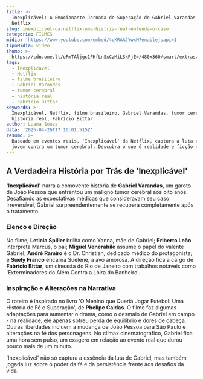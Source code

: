 ```yaml
---
title: >-
  Inexplicável: A Emocionante Jornada de Superação de Gabriel Varandas na
  Netflix
slug: inexplicvel-da-netflix-uma-histria-real-entenda-o-caso
categoria: FILMES
midia: 'https://www.youtube.com/embed/4oKRAAJYwxM?enablejsapi=1'
tipoMidia: video
thumb: >-
  https://cdn.ome.lt/oPmTAljgc1FHfLnSxCzMiLSkPjE=/480x360/smart/extras/conteudos/Captura_de_tela_2025-04-25_114536.png
tags:
  - Inexplicável
  - Netflix
  - filme brasileiro
  - Gabriel Varandas
  - tumor cerebral
  - história real
  - Fabrício Bittar
keywords: >-
  Inexplicável, Netflix, filme brasileiro, Gabriel Varandas, tumor cerebral,
  história real, Fabrício Bittar
author: Luana Souza
data: '2025-04-26T17:16:01.515Z'
resumo: >-
  Baseado em eventos reais, 'Inexplicável' da Netflix, captura a luta de um
  jovem contra um tumor cerebral. Descubra o que é realidade e ficção no filme.
---
```


## A Verdadeira História por Trás de 'Inexplicável'

**'Inexplicável'** narra a comovente história de **Gabriel Varandas**, um garoto de João Pessoa que enfrentou um maligno tumor cerebral aos oito anos. Desafiando as expectativas médicas que consideravam seu caso irreversível, Gabriel surpreendentemente se recupera completamente após o tratamento.

### Elenco e Direção

No filme, **Leticia Spiller** brilha como Yanna, mãe de Gabriel; **Eriberto Leão** interpreta Marcus, o pai; **Miguel Venerabile** assume o papel do valente Gabriel; **André Ramiro** é o Dr. Christian, dedicado médico do protagonista; e **Suely Franco** encarna Suelene, a avó amorosa. A direção fica a cargo de **Fabrício Bittar**, um cineasta do Rio de Janeiro com trabalhos notáveis como 'Exterminadores do Além Contra a Loira do Banheiro'.

### Inspiração e Alterações na Narrativa

O roteiro é inspirado no livro 'O Menino que Queria Jogar Futebol: Uma História de Fé e Superação', de **Phelipe Caldas**. O filme faz algumas adaptações para aumentar o drama, como o desmaio de Gabriel em campo - na realidade, ele apenas sofreu perda de equilíbrio e dores de cabeça. Outras liberdades incluem a mudança de João Pessoa para São Paulo e alterações na fé dos personagens. No clímax cinematográfico, Gabriel fica uma hora sem pulso, um exagero em relação ao evento real que durou pouco mais de um minuto.

'Inexplicável' não só captura a essência da luta de Gabriel, mas também jogada luz sobre o poder da fé e da persistência frente aos desafios da vida.
